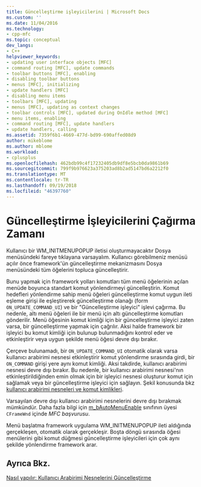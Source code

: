 ```yaml
---
title: Güncelleştirme işleyicilerini | Microsoft Docs
ms.custom: ''
ms.date: 11/04/2016
ms.technology:
- cpp-mfc
ms.topic: conceptual
dev_langs:
- C++
helpviewer_keywords:
- updating user interface objects [MFC]
- command routing [MFC], update commands
- toolbar buttons [MFC], enabling
- disabling toolbar buttons
- menus [MFC], initializing
- update handlers [MFC]
- disabling menu items
- toolbars [MFC], updating
- menus [MFC], updating as context changes
- toolbar controls [MFC], updated during OnIdle method [MFC]
- menu items, enabling
- command routing [MFC], update handlers
- update handlers, calling
ms.assetid: 7359f6b1-4669-477d-bd99-690affed08d9
author: mikeblome
ms.author: mblome
ms.workload:
- cplusplus
ms.openlocfilehash: 462bdb99c4f17232405db9df8e5bcb0da9861b69
ms.sourcegitcommit: 799f9b976623a375203ad8b2ad5147bd6a2212f0
ms.translationtype: MT
ms.contentlocale: tr-TR
ms.lasthandoff: 09/19/2018
ms.locfileid: "46397760"
---
```

# <a name="when-update-handlers-are-called"></a>Güncelleştirme İşleyicilerini Çağırma Zamanı

Kullanıcı bir WM_INITMENUPOPUP iletisi oluşturmayacaktır Dosya menüsündeki fareye tıklayana varsayalım. Kullanıcı görebilmeniz menüsü açılır önce framework'ün güncelleştirme mekanizmasını Dosya menüsündeki tüm öğelerini topluca güncelleştirir.

Bunu yapmak için framework yolları komutları tüm menü öğelerinin açılan menüde boyunca standart komut yönlendirmeyi güncelleştirin. Komut hedefleri yönlendirme sahip menü öğeleri güncelleştirme komut uygun ileti eşleme girişi ile eşleştirerek güncelleştirme olanağı (form `ON_UPDATE_COMMAND_UI`) ve bir "Güncelleştirme işleyici" işlevi çağırma. Bu nedenle, altı menü öğeleri ile bir menü için altı güncelleştirme komutları gönderilir. Menü öğesinin komut kimliği için bir güncelleştirme işleyici zaten varsa, bir güncelleştirme yapmak için çağrılır. Aksi halde framework bir işleyici bu komut kimliği için bulunup bulunmadığını kontrol eder ve etkinleştirir veya uygun şekilde menü öğesi devre dışı bırakır.

Çerçeve bulunamadı, bir `ON_UPDATE_COMMAND_UI` otomatik olarak varsa kullanıcı arabirimi nesnesi etkinleştirir komut yönlendirme sırasında girdi, bir `ON_COMMAND` girişi yere aynı komut kimliği. Aksi takdirde, kullanıcı arabirimi nesnesi devre dışı bırakır. Bu nedenle, bir kullanıcı arabirimi nesnesi'nın etkinleştirildiğinden emin olmak için bir işleyici nesnesi oluşturur komut için sağlamak veya bir güncelleştirme işleyici için sağlayın. Şekil konusunda bkz [kullanıcı arabirimi nesneleri ve komut kimlikleri](../mfc/user-interface-objects-and-command-ids.md).

Varsayılan devre dışı kullanıcı arabirimi nesnelerini devre dışı bırakmak mümkündür. Daha fazla bilgi için [m_bAutoMenuEnable](../mfc/reference/cframewnd-class.md#m_bautomenuenable) sınıfının üyesi `CFrameWnd` içinde *MFC başvurusu*.

Menü başlatma framework uygulama WM_INITMENUPOPUP ileti aldığında gerçekleşen, otomatik olarak gerçekleşir. Boşta döngü sırasında öğesi menülerini gibi komut düğmesi güncelleştirme işleyicileri için çok aynı şekilde yönlendirme framework arar.

## <a name="see-also"></a>Ayrıca Bkz.

[Nasıl yapılır: Kullanıcı Arabirimi Nesnelerini Güncelleştirme](../mfc/how-to-update-user-interface-objects.md)

